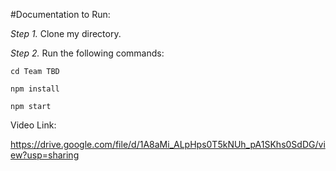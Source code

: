 #Documentation to Run:

*Step 1.* Clone my directory.

*Step 2.* Run the following commands:


`cd Team TBD`

 `npm install`
 
 `npm start`


Video Link:

https://drive.google.com/file/d/1A8aMi_ALpHps0T5kNUh_pA1SKhs0SdDG/view?usp=sharing
